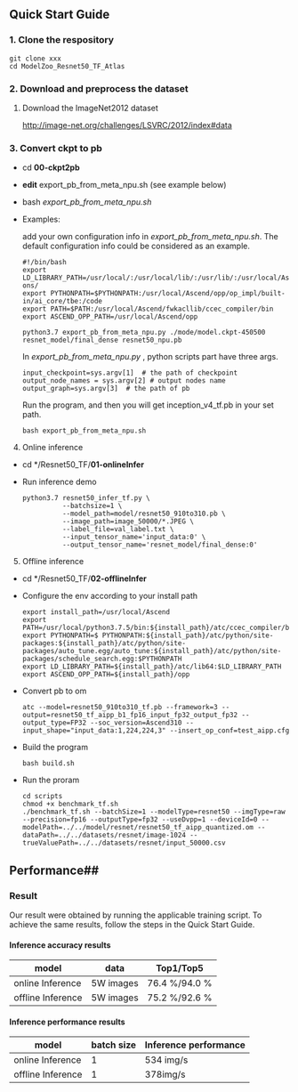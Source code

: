 
## Quick Start Guide

### 1. Clone the respository

```shell
git clone xxx
cd ModelZoo_Resnet50_TF_Atlas
```

### 2. Download and preprocess the dataset

1. Download the ImageNet2012 dataset

    http://image-net.org/challenges/LSVRC/2012/index#data 

### 3. Convert ckpt to pb
- cd **00-ckpt2pb**

- **edit** export_pb_from_meta_npu.sh (see example below)

- bash *export_pb_from_meta_npu.sh*

- Examples:

    add your own configuration info in *export_pb_from_meta_npu.sh*. The default configuration info could be considered as an example.

    ```shell
    #!/bin/bash
    export LD_LIBRARY_PATH=/usr/local/:/usr/local/lib/:/usr/lib/:/usr/local/Ascend/fwkacllib/lib64/:/usr/local/Ascend/driver/lib64/common/:/usr/local/Ascend/driver/lib64/driver/:/usr/local/Ascend/add-ons/
    export PYTHONPATH=$PYTHONPATH:/usr/local/Ascend/opp/op_impl/built-in/ai_core/tbe:/code
    export PATH=$PATH:/usr/local/Ascend/fwkacllib/ccec_compiler/bin
    export ASCEND_OPP_PATH=/usr/local/Ascend/opp
    
    python3.7 export_pb_from_meta_npu.py ./mode/model.ckpt-450500 resnet_model/final_dense resnet50_npu.pb
    ```

    In *export_pb_from_meta_npu.py* , python scripts part have three args. 

    ```
    input_checkpoint=sys.argv[1]  # the path of checkpoint
    output_node_names = sys.argv[2] # output nodes name
    output_graph=sys.argv[3]  # the path of pb
    ```

    Run the program, and then you will get inception_v4_tf.pb in your set path.

    ```shell
    bash export_pb_from_meta_npu.sh
    ```



4. Online inference

- cd */Resnet50_TF/**01-onlineInfer**

- Run inference demo

  ``` 
  python3.7 resnet50_infer_tf.py \
            --batchsize=1 \
            --model_path=model/resnet50_910to310.pb \
            --image_path=image_50000/*.JPEG \
            --label_file=val_label.txt \
            --input_tensor_name='input_data:0' \
            --output_tensor_name='resnet_model/final_dense:0'
  ```



5. Offline inference

- cd */Resnet50_TF/**02-offlineInfer**

- Configure the env according to your install path

  ```
  export install_path=/usr/local/Ascend
  export PATH=/usr/local/python3.7.5/bin:${install_path}/atc/ccec_compiler/bin:${install_path}/atc/bin:$PATH
  export PYTHONPATH=$ PYTHONPATH:${install_path}/atc/python/site-packages:${install_path}/atc/python/site-packages/auto_tune.egg/auto_tune:${install_path}/atc/python/site-packages/schedule_search.egg:$PYTHONPATH
  export LD_LIBRARY_PATH=${install_path}/atc/lib64:$LD_LIBRARY_PATH
  export ASCEND_OPP_PATH=${install_path}/opp
  ```

- Convert pb to om

  ```
  atc --model=resnet50_910to310_tf.pb --framework=3 --output=resnet50_tf_aipp_b1_fp16_input_fp32_output_fp32 --output_type=FP32 --soc_version=Ascend310 --input_shape="input_data:1,224,224,3" --insert_op_conf=test_aipp.cfg
  ```

- Build the program

  ```
  bash build.sh
  ```

- Run the proram

  ```
  cd scripts
  chmod +x benchmark_tf.sh
  ./benchmark_tf.sh --batchSize=1 --modelType=resnet50 --imgType=raw --precision=fp16 --outputType=fp32 --useDvpp=1 --deviceId=0 --modelPath=../../model/resnet/resnet50_tf_aipp_quantized.om --dataPath=../../datasets/resnet/image-1024 --trueValuePath=../../datasets/resnet/input_50000.csv
  ```

  

## Performance## 

### Result

Our result were obtained by running the applicable training script. To achieve the same results, follow the steps in the Quick Start Guide.

####  Inference accuracy results

| model             | **data**  | Top1/Top5     |
| ----------------- | --------- | ------------- |
| online Inference  | 5W images | 76.4 %/94.0 % |
| offline Inference | 5W images | 75.2 %/92.6 % |

####  Inference performance results

| model             | batch size | Inference performance |
| ----------------- | ---------- | --------------------- |
| online Inference  | 1          | 534 img/s             |
| offline Inference | 1          | 378img/s              |